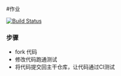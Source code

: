 #作业

[![Build Status](https://travis-ci.org/Airsola/homework1.svg?branch=master)](https://travis-ci.org/Airsola/homework1)
### 步骤

* fork 代码
* 修改代码跑通测试
* 将代码提交回主干仓库，让代码通过CI测试